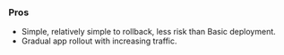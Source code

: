 ### Pros

* Simple, relatively simple to rollback, less risk than Basic deployment.
* Gradual app rollout with increasing traffic.
